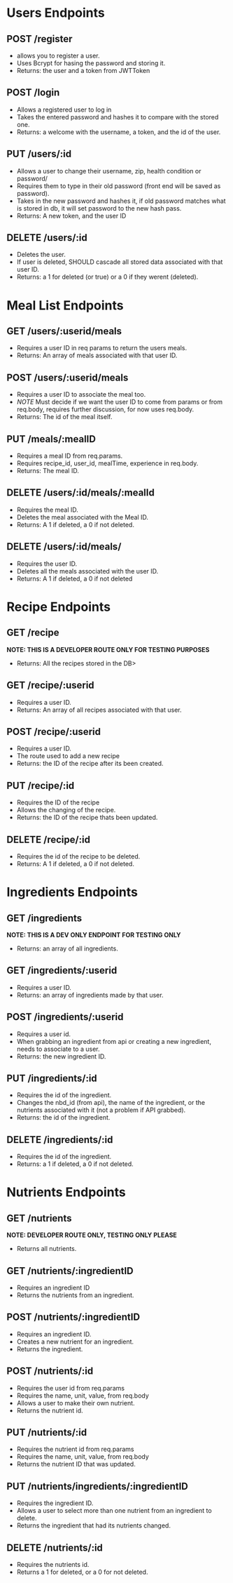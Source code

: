 # Users Endpoints

## POST /register

- allows you to register a user.
- Uses Bcrypt for hasing the password and storing it.
- Returns: the user and a token from JWTToken

## POST /login

- Allows a registered user to log in
- Takes the entered password and hashes it to compare with the stored one.
- Returns: a welcome with the username, a token, and the id of the user.

## PUT /users/:id

- Allows a user to change their username, zip, health condition or password/
- Requires them to type in their old password (front end will be saved as password).
- Takes in the new password and hashes it, if old password matches what is stored in db, it will set password to the new hash pass.
- Returns: A new token, and the user ID

## DELETE /users/:id

- Deletes the user.
- If user is deleted, SHOULD cascade all stored data associated with that user ID.
- Returns: a 1 for deleted (or true) or a 0 if they werent (deleted).


# Meal List Endpoints

## GET /users/:userid/meals

- Requires a user ID in req params to return the users meals.
- Returns: An array of meals associated with that user ID.

## POST /users/:userid/meals

- Requires a user ID to associate the meal too.
- *NOTE* Must decide if we want the user ID to come from params or from req.body, requires further discussion, for now uses req.body.
- Returns: The id of the meal itself.

## PUT /meals/:mealID

- Requires a meal ID from req.params.
- Requires recipe_id, user_id, mealTime, experience in req.body.
- Returns: The meal ID.

## DELETE /users/:id/meals/:mealId

- Requires the meal ID.
- Deletes the meal associated with the Meal ID.
- Returns: A 1 if deleted, a 0 if not deleted.

## DELETE /users/:id/meals/

- Requires the user ID.
- Deletes all the meals associated with the user ID.
- Returns: A 1 if deleted, a 0 if not deleted

# Recipe Endpoints

## GET /recipe
**NOTE: THIS IS A DEVELOPER ROUTE ONLY FOR TESTING PURPOSES**
- Returns: All the recipes stored in the DB>

## GET /recipe/:userid

- Requires a user ID.
- Returns: An array of all recipes associated with that user.

## POST /recipe/:userid

- Requires a user ID.
- The route used to add a new recipe
- Returns: the ID of the recipe after its been created.

## PUT /recipe/:id

- Requires the ID of the recipe
- Allows the changing of the recipe.
- Returns: the ID of the recipe thats been updated.

## DELETE /recipe/:id

- Requires the id of the recipe to be deleted.
- Returns: A 1 if deleted, a 0 if not deleted.

# Ingredients Endpoints

## GET /ingredients
**NOTE: THIS IS A DEV ONLY ENDPOINT FOR TESTING ONLY**

- Returns: an array of all ingredients.

## GET /ingredients/:userid

- Requires a user ID.
- Returns: an array of ingredients made by that user.

## POST /ingredients/:userid

- Requires a user id.
- When grabbing an ingredient from api or creating a new ingredient, needs to associate to a user.
- Returns: the new ingredient ID.

## PUT /ingredients/:id

- Requires the id of the ingredient.
- Changes the nbd_id (from api), the name of the ingredient, or the nutrients associated with it (not a problem if API grabbed).
- Returns: the id of the ingredient.

## DELETE /ingredients/:id

- Requires the id of the ingredient.
- Returns: a 1 if deleted, a 0 if not deleted.

# Nutrients Endpoints

## GET /nutrients
**NOTE: DEVELOPER ROUTE ONLY, TESTING ONLY PLEASE**

- Returns all nutrients.

## GET /nutrients/:ingredientID

- Requires an ingredient ID
- Returns the nutrients from an ingredient.

## POST /nutrients/:ingredientID

- Requires an ingredient ID.
- Creates a new nutrient for an ingredient.
- Returns the ingredient.

## POST /nutrients/:id
- Requires the user id from req.params
- Requires the name, unit, value,  from req.body
- Allows a user to make their own nutrient.
- Returns the nutrient id.

## PUT /nutrients/:id

- Requires the nutrient id from req.params
- Requires the name, unit, value,  from req.body
- Returns the nutrient ID that was updated.

## PUT /nutrients/ingredients/:ingredientID

- Requires the ingredient ID.
- Allows a user to select more than one nutrient from an ingredient to delete.
- Returns the ingredient that had its nutrients changed.

## DELETE /nutrients/:id

- Requires the nutrients id.
- Returns a 1 for deleted, or a 0 for not deleted.
